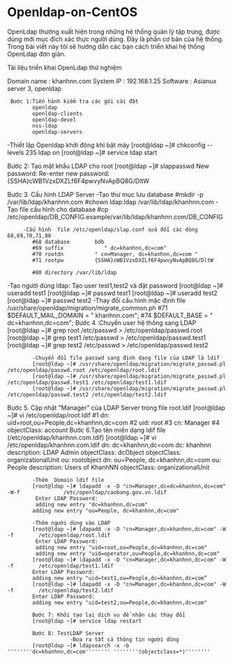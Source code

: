 Openldap-on-CentOS
==================
OpenLdap thường xuất hiện trong những hệ thống quản lý tập trung, được dùng mới mục đích xác thực người dùng. Đây là phần cơ bản của hệ thống. Trong bài viết này tôi sẽ hướng dẫn các bạn cách triển khai hệ thống OpenLdap đơn giản.

Tài liệu triển khai OpenLdap thử nghiệm
 
Domain name :   khanhnn.com
System IP        :   192.168.1.25
Software      :    Asianux server 3, openldap
 
     Bước 1:Tiến hành kiểm tra các gói cài đặt
            openldap
            openldap-clients
            openldap-devel
            nss-ldap
            openldap-servers
-Thiết lập Openldap khởi động khi bật máy
            [root@ldap ~]# chkconfig --levels 235 ldap on
            [root@ldap ~]# service ldap start
 
  Bước 2: Tạo mật khẩu LDAP cho root
            [root@ldap ~]# slappasswd
            New password:
            Re-enter new password:          {SSHA}cWB1VzxDXZLf6F4pwvyNvApBQ8G/DltW
 
Bước 3. Cấu hình LDAP Server
            -Tạo thư mục lưu database
            #mkdir -p /var/lib/ldap/khanhnn.com
            #chown ldap:ldap /var/lib/ldap/khanhnn.com
         -Tạo file cấu hình cho database
#cp /etc/openldap/DB_CONFIG.example/var/lib/ldap/khanhnn.com/DB_CONFIG
           
         -Cấu hình  file /etc/openldap/slap.conf sửa đổi các dòng 68,69,70,71,80
            #68 database        bdb
            #69 suffix             " dc=khanhnn,dc=com"
            #70 rootdn          " cn=Manager, dc=khanhnn,dc=com "
            #71 rootpw          {SSHA}cWB1VzxDXZLf6F4pwvyNvApBQ8G/DltW
 
            #80 directory /var/lib/ldap
           
-Tạo người dùng ldap: Tạo user test1,test2 và đặt password
            [root@ldap ~]# useradd test1
            [root@ldap ~]# passwd test1
            [root@ldap ~]# useradd test2
            [root@ldap ~]# passwd test2
            -Thay đổi cấu hình mặc định file                    /usr/share/openldap/migration/migrate_common.ph
                         #71 $DEFAULT_MAIL_DOMAIN = " khanhnn.com";
                         #74 $DEFAULT_BASE = " dc=khanhnn,dc=com";
     Bước 4 :Chuyển user hệ thống sang LDAP
            [root@ldap ~]# grep root /etc/passwd > /etc/openldap/passwd.root
            [root@ldap ~]# grep test1 /etc/passwd > /etc/openldap/passwd.test1
            [root@ldap ~]# grep test2 /etc/passwd > /etc/openldap/passwd.test2
           
            -Chuyển đổi file passwd sang định dạng file của LDAP là ldif 
            [root@ldap ~]# /usr/share/openldap/migration/migrate_passwd.pl   /etc/openldap/passwd.root /etc/openldap/root.ldif
            [root@ldap ~]# /usr/share/openldap/migration/migrate_passwd.pl /etc/openldap/passwd.test1 /etc/openldap/test1.ldif
            [root@ldap ~]# /usr/share/openldap/migration/migrate_passwd.pl   /etc/openldap/passwd.test2 /etc/openldap/test2.ldif
 
Bước 5. Cập nhật ”Manager" của LDAP Server trong file root.ldif 
            [root@ldap ~]# vi /etc/openldap/root.ldif
               #1 dn: uid=root,ou=People,dc=khanhnn,dc=com 
              #2 uid: root
               #3 cn: Manager
               #4 objectClass: account
Bước 6.Tạo tên miền dạng ldif file (/etc/openldap/khanhnn.com.ldif)
            [root@ldap ~]# vi /etc/openldap/khanhnn.com.ldif
             dn: dc=khanhnn,dc=com
             dc: khanhnn
             description: LDAP Admin
             objectClass: dcObject
             objectClass: organizationalUnit
             ou: rootobject
             dn: ou=People, dc=khanhnn,dc=com 
            ou: People
             description: Users of KhanhNN
             objectClass: organizationalUnit
 
            -Thêm  Domain ldif file
            [root@ldap ~]# ldapadd -x -D "cn=Manager,dc=dc=khanhnn,dc=com" -W-f              /etc/openldap/caobang.gov.vn.ldif
             Enter LDAP Password:
             adding new entry "dc=khanhnn,dc=com"
            adding new entry "ou=People, dc=khanhnn,dc=com"
           
            -Thêm người dùng vào LDAP
            [root@ldap ~]# ldapadd -x -D "cn=Manager,dc=khanhnn,dc=com" -W -f        /etc/openldap/root.ldif
             Enter LDAP Password:
             adding new entry "uid=root,ou=People,dc=khanhnn,dc=com"
             adding new entry "uid=operator,ou=People,dc=khanhnn,dc=com"
            [root@ldap ~]# ldapadd -x -D "cn=Manager,dc=khanhnn,dc=com" -W -f        /etc/openldap/test1.ldif
            Enter LDAP Password:
            adding new entry "uid=test1,ou=People,dc=khanhnn,dc=com”
            [root@ldap ~]# ldapadd -x -D "cn=Manager,dc=khanhnn,dc=com" -W -f        /etc/openldap/test2.ldif
            Enter LDAP Password:
            adding new entry "uid=test2,ou=People,dc=khanhnn,dc=com"
 
            Bước 7: Khởi tạo lại dịch vụ để nhận các thay đổi
            [root@ldap ~]# service ldap restart
 
            Bước 8: TestLDAP Server
                        -Đưa ra tất cả thông tin người dùng
            [root@ldap ~]# ldapsearch -x -b ''''''''dc=khanhnn,dc=com'''''''' ''''''''(objectclass=*)''''''''
